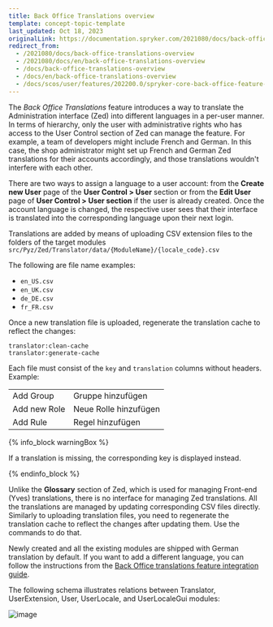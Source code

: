 ```yaml
---
title: Back Office Translations overview
template: concept-topic-template
last_updated: Oct 18, 2023
originalLink: https://documentation.spryker.com/2021080/docs/back-office-translations-overview
redirect_from:
  - /2021080/docs/back-office-translations-overview
  - /2021080/docs/en/back-office-translations-overview
  - /docs/back-office-translations-overview
  - /docs/en/back-office-translations-overview
  - /docs/scos/user/features/202200.0/spryker-core-back-office-feature-overview/back-office-translations-overview.html
---
```


The *Back Office Translations* feature introduces a way to translate the Administration interface (Zed) into different languages in a per-user manner. In terms of hierarchy, only the user with administrative rights who has access to the User Control section of Zed can manage the feature. For example, a team of developers might include French and German. In this case, the shop administrator might set up French and German Zed translations for their accounts accordingly, and those translations wouldn't interfere with each other.

There are two ways to assign a language to a user account: from the **Create new User** page of the **User Control&nbsp;<span aria-label="and then">></span> User** section or from the **Edit User** page of **User Control&nbsp;<span aria-label="and then">></span> User section** if the user is already created. Once the account language is changed, the respective user sees that their interface is translated into the corresponding language upon their next login.

Translations are added by means of uploading CSV extension files to the folders of the target modules `src/Pyz/Zed/Translator/data/{ModuleName}/{locale_code}.csv`

The following are file name examples:

* `en_US.csv`
* `en_UK.csv`
* `de_DE.csv`
* `fr_FR.csv`

Once a new translation file is uploaded, regenerate the translation cache to reflect the changes:

```
translator:clean-cache
translator:generate-cache
```

Each file must consist of the `key` and `translation` columns without headers. Example:


|  |  |
| --- | --- |
| Add Group | Gruppe hinzufügen |
| Add new Role | Neue Rolle hinzufügen |
| Add Rule | Regel hinzufügen |

{% info_block warningBox %}

If a translation is missing, the corresponding key is displayed instead.

{% endinfo_block %}

Unlike the **Glossary** section of Zed, which is used for managing Front-end (Yves) translations, there is no interface for managing Zed translations. All the translations are managed by updating corresponding CSV files directly. Similarly to uploading translation files, you need to regenerate the translation cache to reflect the changes after updating them. Use the commands to do that.

Newly created and all the existing modules are shipped with German translation by default. If you want to add a different language, you can follow the instructions from the [Back Office translations feature integration guide](/docs/pbc/all/identity-access-management/{{page.version}}/install-and-upgrade/install-the-spryker-core-back-office-feature.html).

The following schema illustrates relations between Translator, UserExtension, User, UserLocale, and UserLocaleGui modules:

![image](https://spryker.s3.eu-central-1.amazonaws.com/docs/Features/Back+Office/Back+Office+Translations/Back+Office+Translations+Feature+Overview/module-diagram.png)
